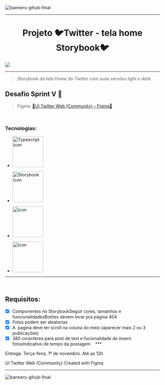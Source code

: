       
 
![banners-gihub-final](https://user-images.githubusercontent.com/100351576/198029195-06625761-f2a2-4e25-8729-e6ad58541c57.gif)

***

<h1 align="center" color="blue" > Projeto 🐦Twitter - tela home Storybook🐦 </h1>

<img  align="center" src="https://user-images.githubusercontent.com/100351576/198033565-699f08f4-1cd9-4c63-90ce-f0bc7c1e196f.jpg">
</img>



***
> _Storybook da tela Home do Twitter com suas versões light e dark._


## Desafio Sprint V 🎨
 
> Figma: <a href="https://www.figma.com/file/E0J4sPihtdgIMI2Z4BOmLv/UI-Twitter-Web-(Community)?node-id=0%3A1">🎨UI Twitter Web (Community) – Figma📐</a> 

 
### Tecnologias: 

*  <img height= "100px" width="100px"
     src="https://user-images.githubusercontent.com/100351576/198030791-fff26edc-106f-4536-bf51-63fcd3a7a3d9.svg"
     alt="Typescript icon">

*  <img height= "100px" width="100px"
     src="https://user-images.githubusercontent.com/100351576/198030739-6e5f1539-6e3d-4c27-8224-d159e534095b.svg"
     alt="Storybook icon">
*  <img height= "100px" width="100px"
     src="https://user-images.githubusercontent.com/100351576/198030758-1db770a7-6fbc-4101-8e76-b77806e7d0ec.svg"
     alt="icon">
*  <img height= "100px" width="100px"
     src="https://user-images.githubusercontent.com/100351576/198032634-55b66f87-4c93-4a75-ba13-43503dc9406c.svg"
     alt="icon">


***



 
## Requisitos:
 - [X]  Componentes no StorybookSeguir cores, tamanhos e funcionalidadesBotões devem levar pra página 404
 - [x] Fotos podem ser aleatorias
 - [x] A  pagina deve ter scroll na coluna do meio (aparecer mais 2 ou 3 publicações)
 - [x] 380 coracteres para post de text e fucionalidade de inserir fotosIndicativo de tempo da postagem
 
 ***
 
Entrega: Terça-feira, 1º de novembro. Até as 12h

UI Twitter Web (Community)
Created with Figma

***
![banners-gihub-final](https://user-images.githubusercontent.com/100351576/198029195-06625761-f2a2-4e25-8729-e6ad58541c57.gif)


